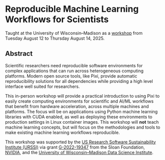 # Reproducible Machine Learning Workflows for Scientists

Taught at the University of Wisconsin&ndash;Madison as a [workshop](https://indico.global/event/14982/) from Tuesday August 12 to Thursday August 14, 2025.

## Abstract

Scientific researchers need reproducible software environments for complex applications that can run across heterogeneous computing platforms.
Modern open source tools, like Pixi, provide automatic reproducibility solutions for all dependencies while providing a high level interface well suited for researchers.

This in-person workshop will provide a practical introduction to using Pixi to easily create computing environments for scientific and AI/ML workflows that benefit from hardware acceleration, across multiple machines and platforms.
The focus will be on applications using Python machine learning libraries with CUDA enabled, as well as deploying these environments to production settings in Linux container images.
This workshop will **not** teach machine learning concepts, but will focus on the methodologies and tools to make existing machine learning workflows reproducible.

This workshop was supported by the [US Research Software Sustainability Institute (URSSI)](https://urssi.us/) via grant [G-2022-19347](https://sloan.org/grant-detail/g-2022-19347) from the Sloan Foundation, [NVIDIA](https://www.nvidia.com/), and the [University of Wisconsin&ndash;Madison Data Science Institute](https://dsi.wisc.edu/).
